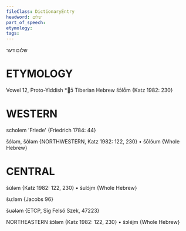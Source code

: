 ```yaml
---
fileClass: DictionaryEntry
headword: שלום
part_of_speech: 
etymology: 
tags: 
---
```

שלום
דער

ETYMOLOGY
===========
Vowel 12, Proto-Yiddish *ɔ̄
Tiberian Hebrew šɔ̄lṓm
{Katz 1982: 230}

WESTERN
========

scholem 'Friede' {Friedrich 1784: 44}

šɔ́ləm, šṓləm {NORTHWESTERN, Katz 1982: 122, 230}
	•	šōlɔ́um {Whole Hebrew}

CENTRAL
========

šúləm {Katz 1982: 122, 230}
	•	šulɔ́jm {Whole Hebrew}

šuːləm {Jacobs 96}

šuələm {ETCP, Sîg Felső Szek, 47223}

NORTHEASTERN
šɔ́ləm {Katz 1982: 122, 230}
	•	šɔléjm {Whole Hebrew}